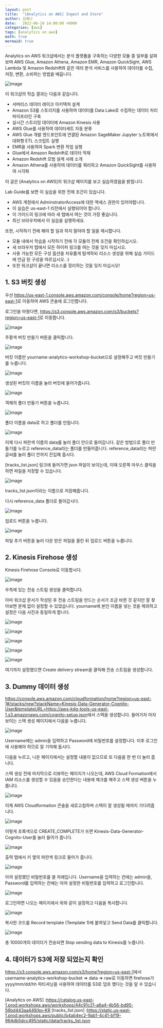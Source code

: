 ```yaml
---
layout: post
title:  "[Analytics on AWS] Ingest and Store"
author: 김예나
date:   2022-06-10 14:00:00 +0900
categories: [aws]
tags: [analytics on aws]
math: true
mermaid: true
---
```



Analytics on AWS 워크샵에서는 분석 플랫폼을 구축하는 다양한 모듈 중 일부를 살펴보며 AWS Glue, Amazon Athena, Amazon EMR, Amazon QuickSight, AWS Lambda 및 Amazon Redshift와 같은 여러 분석 서비스를 사용하여 데이터를 수집, 저장, 변환, 소비하는 방법을 배웁니다.


![image](https://user-images.githubusercontent.com/80688900/172995362-cf57c48f-da6a-4a29-8873-9066d356fbaa.png)


이 워크샵의 학습 결과는 다음과 같습니다.


- 서버리스 데이터 레이크 아키텍처 설계
- Amazon S3를 스토리지를 사용하여 데이터를 Data Lake로 수집하는 데이터 처리 파이프라인 구축
- 실시간 스트리밍 데이터에 Amazon Kinesis 사용
- AWS Glue를 사용하여 데이터세트 자동 분류
- AWS Glue 개발 엔드포인트에 연결된 Amazon SageMaker Jupyter 노트북에서 대화형 ETL 스크립트 실행
- EMR을 사용하여 Spark 변환 작업 실행
- Glue에서 Amazon Redshift로 데이터 적재
- Amazon Redshift 모범 설계 사례 소개
- Amazon Athena를 사용하여 데이터를 쿼리하고 Amazon QuickSight를 사용하여 시각화


이 글은 [Analytics on AWS]의 워크샵 페이지를 보고 실습하였음을 밝힙니다.


Lab Guide를 보면 이 실습을 위한 전제 조건이 있습니다.


- AWS 계정에서 AdminstratorAccess에 대한 액세스 권한이 있어야합니다.
- 이 실습은 us-east-1 리전에서 실행되어야 합니다.
- 이 가이드의 링크에 따라 새 탭에서 여는 것이 가장 좋습니다.
- 최신 브라우저에서 이 실습을 실행하세요.


또한, 시작하기 전에 해야 할 일과 하지 말아야 할 일을 제시합니다.


- 모듈 내에서 학습을 시작하기 전에 각 모듈의 전제 조건을 확인하십시오.
- 새 브라우저 탭에서 모든 하이퍼 링크를 여는 것을 잊지 마십시오.
- 사용 가능한 모든 구성 옵션을 자유롭게 탐색하되 리소스 생성을 위해 실습 가이드에 언급 된 구성을 따르십시오. :)
- 또한 워크샵이 끝나면 리소스를 정리하는 것을 잊지 마십시오!


## 1\. S3 버킷 생성


우선 <https://us-east-1.console.aws.amazon.com/console/home?region=us-east-1>로 이동하여 AWS 콘솔에 로그인합니다.


로그인을 마쳤다면, <https://s3.console.aws.amazon.com/s3/buckets?region=us-east-1>로 이동합니다.


![image](https://user-images.githubusercontent.com/80688900/172997292-7c89c692-fa27-4b87-87cc-330d1ca85fbb.png)


주황색 버킷 만들기 버튼을 클릭합니다.


![image](https://user-images.githubusercontent.com/80688900/172997559-24a82377-94a7-41c6-ae58-e601542807f9.png)


버킷 이름만 yourname-analytics-workshop-bucket으로 설정해주고 버킷 만들기를 누릅니다.


![image](https://user-images.githubusercontent.com/80688900/172997775-ecc4265b-fec6-4bc6-96a9-67f127c36352.png)


생성된 버킷의 이름을 눌러 버킷에 들어가줍니다.


![image](https://user-images.githubusercontent.com/80688900/172997927-71be7697-6d36-4915-8e24-05a77f87ce2a.png)


객체의 폴더 만들기 버튼을 누릅니다.


![image](https://user-images.githubusercontent.com/80688900/172998017-1d632a8f-96e3-4c72-b43a-763b176bc7dd.png)


폴더 이름을 data로 하고 폴더를 만듭니다.


![image](https://user-images.githubusercontent.com/80688900/172998110-634ace5f-4e38-4290-95f9-32addc08ee09.png)


이제 다시 파란색 이름의 data를 눌러 폴더 안으로 들어갑니다. 같은 방법으로 폴더 만들기를 누르고 reference_data라는 폴더를 만들어줍니다. reference_data라는 파란 글씨를 눌러 풀더 안까지 진입해 줍시다.


[tracks_list.json] 링크에 들어가면 json 파일이 보이는데, 이때 오른쪽 마우스 클릭을 하면 파일을 저장할 수 있습니다.


![image](https://user-images.githubusercontent.com/80688900/172998722-3342ef25-6487-4b85-921c-304ca9c4bf83.png)


tracks_list.json이라는 이름으로 저장해줍니다.


다시 reference_data 폴더로 돌아갑시다.


![image](https://user-images.githubusercontent.com/80688900/172998826-d8561774-8448-4db3-9afe-eecf682d4038.png)


업로드 버튼을 누릅니다.


![image](https://user-images.githubusercontent.com/80688900/172999001-7e46225d-237b-4bba-aeb1-937ba28d2adc.png)


파일 추가 버튼을 눌러 다운 받은 파일을 올린 뒤 업로드 버튼을 누릅니다.


## 2\. Kinesis Firehose 생성


Kinesis Firehose Console로 이동합시다.


![image](https://user-images.githubusercontent.com/80688900/172999368-ecd9938f-4692-4036-a755-89f678920a7b.png)


우측에 있는 전송 스트림 생성을 클릭합니다.


아마 워크샵 문서가 작성된 후 전송 스트림을 만드는 순서가 조금 바뀐 것 같지만 잘 찾아보면 문제 없이 설정할 수 있었습니다. yourname에 본인 이름을 넣는 것을 제외하고 설정은 다음 사진과 동일하게 합니다.


![image](https://user-images.githubusercontent.com/80688900/173000606-35424b07-90f7-41ca-838c-57f9efd0f16c.png)


![image](https://user-images.githubusercontent.com/80688900/173000657-09d1ca66-e662-4a1f-bcab-a1939640056b.png)


![image](https://user-images.githubusercontent.com/80688900/173000801-97e3c346-aa94-4014-8002-ac2d0bf315a3.png)


![image](https://user-images.githubusercontent.com/80688900/173000849-394902f3-2f28-4581-a5cc-612b668b8baa.png)


![image](https://user-images.githubusercontent.com/80688900/173000886-6239c478-471d-4062-894b-d81931b2239f.png)


여기까지 설정했으면 Create delivery stream을 클릭해 전송 스트림을 생성합니다.


## 3\. Dummy 데이터 생성


<https://console.aws.amazon.com/cloudformation/home?region=us-east-1#/stacks/new?stackName=Kinesis-Data-Generator-Cognito-User&templateURL=https://aws-kdg-tools-us-east-1.s3.amazonaws.com/cognito-setup.json>에서 스택을 생성합니다. 들어가자 마자 보이는 스택 생성 페이지에서 다음을 누릅니다.


![image](https://user-images.githubusercontent.com/80688900/173001651-048717c3-d8b4-4ebe-8b54-b6cc6676cd2a.png)


Username에는 admin을 입력하고 Password에 비밀번호를 설정합니다. 이후 로그인에 사용해야 하므로 잘 기억해 둡시다.


다음을 누르고, 나온 페이지에서는 설정할 내용이 없으므로 또 다음을 한 번 더 눌러 줍니다.


스택 생성 전에 마지막으로 리뷰하는 페이지가 나오는데, AWS Cloud Formation에서 IAM 리소스를 생성할 수 있음을 승인한다는 내용에 체크를 해주고 스택 생성 버튼을 누릅니다.


![image](https://user-images.githubusercontent.com/80688900/173002362-0342487f-f1c8-4128-9030-378309235fd5.png)


이제 AWS Cloudformation 콘솔을 새로고침하며 스택이 잘 생성될 때까지 기다려줍니다.


![image](https://user-images.githubusercontent.com/80688900/173002770-dbced70a-60c1-40f6-86be-0b4808449d20.png)


이렇게 초록색으로 CREATE_COMPLETE가 뜨면 Kinesis-Data-Generator-Cognito-User를 눌러 들어가 줍니다.


![image](https://user-images.githubusercontent.com/80688900/173002991-2cf41f04-1b57-42a4-baf6-8503900a20bc.png)


출력 탭에서 키 옆의 파란색 링크로 들어가 줍니다.


![image](https://user-images.githubusercontent.com/80688900/173003122-a90d2b85-5c59-4a48-a576-931bdc833e91.png)


아까 설정했던 비밀번호를 쓸 차례입니다. Username을 입력하는 칸에는 admin을, Password를 입력하는 칸에는 아까 설정한 비밀번호를 입력하고 로그인합니다.


![image](https://user-images.githubusercontent.com/80688900/173006747-2116674f-7957-4b15-b38e-0baec9813a61.png)


로그인하면 나오는 페이지에서 위와 같이 설정하고 다음을 복사합니다.


![image](https://user-images.githubusercontent.com/80688900/173006938-adddcfe8-1177-4d60-a893-d7f950a71d4b.png)


복사한 코드를 Record template (Template 1)에 붙여넣고 Send Data를 클릭합니다.


![image](https://user-images.githubusercontent.com/80688900/173007097-68eb5bfe-be24-4612-a341-862d80f1c955.png)


총 10000개의 데이터가 전송되면 Stop sending data to Kinesis를 누릅니다.


## 4\. 데이터가 S3에 저장 되었는지 확인


<https://s3.console.aws.amazon.com/s3/home?region=us-east-1>에서 username-analytics-workshop-bucket => data => raw로 이동하면 firehose가 yyyy/mm/dd/hh 파티셔닝을 사용하여 데이터를 S3로 덤프 했다는 것을 알 수 있습니다.


[Analytics on AWS] :https://catalog.us-east-1.prod.workshops.aws/workshops/44c91c21-a6a4-4b56-bd95-56bd443aa449/ko-KR
[tracks_list.json] :https://static.us-east-1.prod.workshops.aws/public/b4ab4ec2-9ab1-4c41-bf19-964db5dcc495/static/data/tracks_list.json